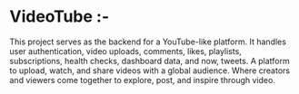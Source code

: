 # VideoTube :-
This project serves as the backend for a YouTube-like platform. It handles user authentication, video uploads, comments, likes, playlists, subscriptions, health checks, dashboard data, and now, tweets.
A platform to upload, watch, and share videos with a global audience. Where creators and viewers come together to explore, post, and inspire through video.
